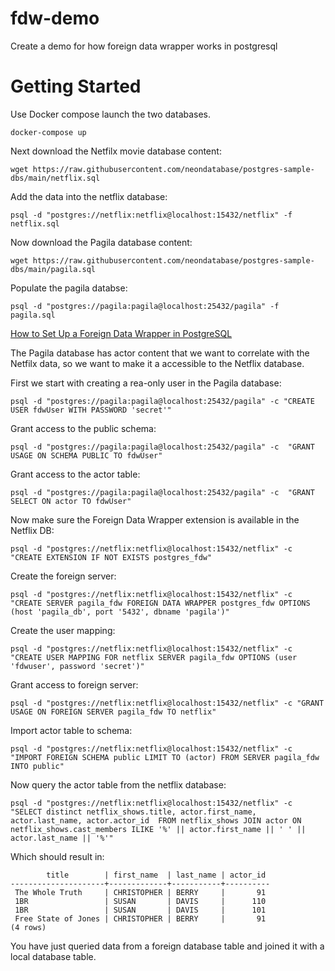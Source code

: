 # fdw-demo
Create a demo for how foreign data wrapper works in postgresql

# Getting Started

Use Docker compose launch the two databases.

```
docker-compose up
```

Next download the Netfilx movie database content:
```
wget https://raw.githubusercontent.com/neondatabase/postgres-sample-dbs/main/netflix.sql
```

Add the data into the netflix database:
```
psql -d "postgres://netflix:netflix@localhost:15432/netflix" -f netflix.sql
```

Now download the Pagila database content:
```
wget https://raw.githubusercontent.com/neondatabase/postgres-sample-dbs/main/pagila.sql
```

Populate the pagila databse:
```
psql -d "postgres://pagila:pagila@localhost:25432/pagila" -f pagila.sql
```

[How to Set Up a Foreign Data Wrapper in PostgreSQL](https://towardsdatascience.com/how-to-set-up-a-foreign-data-wrapper-in-postgresql-ebec152827f3)


The Pagila database has actor content that we want to correlate with the Netfilx data, so we want to make it a accessible to the Netflix database.

First we start with creating a rea-only user in the Pagila database:
```
psql -d "postgres://pagila:pagila@localhost:25432/pagila" -c "CREATE USER fdwUser WITH PASSWORD 'secret'"
```

Grant access to the public schema:
```
psql -d "postgres://pagila:pagila@localhost:25432/pagila" -c  "GRANT USAGE ON SCHEMA PUBLIC TO fdwUser"
```

Grant access to the actor table:
```
psql -d "postgres://pagila:pagila@localhost:25432/pagila" -c  "GRANT SELECT ON actor TO fdwUser"
```

Now make sure the Foreign Data Wrapper extension is available in the Netflix DB:
```
psql -d "postgres://netflix:netflix@localhost:15432/netflix" -c "CREATE EXTENSION IF NOT EXISTS postgres_fdw"
```

Create the foreign server:
```
psql -d "postgres://netflix:netflix@localhost:15432/netflix" -c "CREATE SERVER pagila_fdw FOREIGN DATA WRAPPER postgres_fdw OPTIONS (host 'pagila_db', port '5432', dbname 'pagila')"
```

Create the user mapping:
```
psql -d "postgres://netflix:netflix@localhost:15432/netflix" -c "CREATE USER MAPPING FOR netflix SERVER pagila_fdw OPTIONS (user 'fdwuser', password 'secret')"
```

Grant access to foreign server:
```
psql -d "postgres://netflix:netflix@localhost:15432/netflix" -c "GRANT USAGE ON FOREIGN SERVER pagila_fdw TO netflix"
```

Import actor table to schema:
```
psql -d "postgres://netflix:netflix@localhost:15432/netflix" -c "IMPORT FOREIGN SCHEMA public LIMIT TO (actor) FROM SERVER pagila_fdw INTO public"
```

Now query the actor table from the netflix database:
```
psql -d "postgres://netflix:netflix@localhost:15432/netflix" -c "SELECT distinct netflix_shows.title, actor.first_name, actor.last_name, actor.actor_id  FROM netflix_shows JOIN actor ON netflix_shows.cast_members ILIKE '%' || actor.first_name || ' ' || actor.last_name || '%'"
```

Which should result in:
```
        title        | first_name  | last_name | actor_id
---------------------+-------------+-----------+----------
 The Whole Truth     | CHRISTOPHER | BERRY     |       91
 1BR                 | SUSAN       | DAVIS     |      110
 1BR                 | SUSAN       | DAVIS     |      101
 Free State of Jones | CHRISTOPHER | BERRY     |       91
(4 rows)
```

You have just queried data from a foreign database table and joined it with a local database table.

